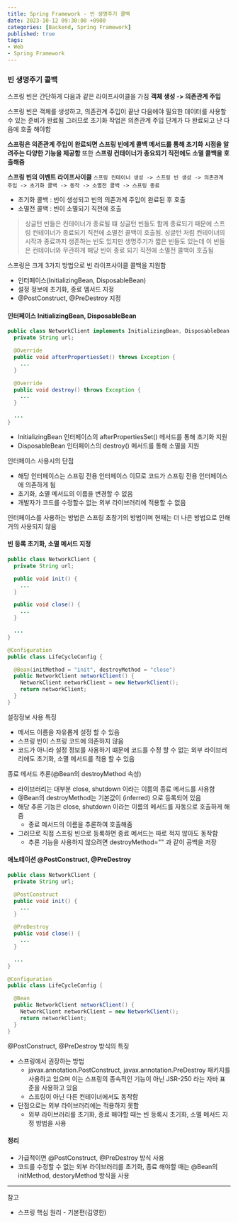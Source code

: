 ```yaml
---
title: Spring Framework - 빈 생명주기 콜백
date: 2023-10-12 09:30:00 +0900
categories: [Backend, Spring Framework]
published: true
tags:
- Web
- Spring Framework
---
```


### 빈 생명주기 콜백
스프링 빈은 간단하게 다음과 같은 라이프사이클을 가짐
**객체 생성 -> 의존관계 주입**

스프링 빈은 객체를 생성하고, 의존관계 주입이 끝난 다음에야 필요한 데이터를 사용할 수 있는 준비가 완료됨
그러므로 초기화 작업은 의존관계 주입 단계가 다 완료되고 난 다음에 호출 해야함

**스프링은 의존관계 주입이 완료되면 스프링 빈에게 콜백 메서드를 통해 초기화 시점을 알려주는 다양한 기능을 제공함**
또한 **스프링 컨테이너가 종요되기 직전에도 소멸 콜백을 호출해줌**

**스프링 빈의 이벤트 라이프사이클**
```스프링 컨테이너 생성 -> 스프링 빈 생성 -> 의존관계 주입 -> 초기화 콜백 -> 동작 -> 소멸전 콜백 -> 스프링 종료```
 - 초기화 콜백 : 빈이 생성되고 빈의 의존과계 주입이 완료된 후 호출
 - 소멸전 콜백 : 빈이 소멸되기 직전에 호출

> 싱글턴 빈들은 컨테이너가 종료될 떄 싱글턴 빈들도 함께 종료되기 때문에 스프링 컨테이너가 종료되기 직전에 소멸전 콜백이 호출됨.
> 싱글턴 처럼 컨테이너의 시작과 종료까지 생존하는 빈도 있지만 생명주기가 짧은 빈들도 있는데 이 빈들은 컨테이너와 무관하게 해당 빈이 종료 되기 직전에 소멸전 콜백이 호출됨

스프링은 크게 3가지 방법으로 빈 라이프사이클 콜백을 지원함
 - 인터페이스(InitializingBean, DisposableBean)
 - 설정 정보에 초기화, 종료 멤서드 지정
 - @PostConstruct, @PreDestroy 지정

#### 인터페이스 InitializingBean, DisposableBean
```java
public class NetworkClient implements InitializingBean, DisposableBean {
  private String url;

  @Override
  public void afterPropertiesSet() throws Exception {
    ...
  }

  @Override
  public void destroy() throws Exception {
    ...
  }

  ...
}
```
 - InitializingBean 인터페이스의 afterPropertiesSet() 메서드를 통해 초기화 지원
 - DisposableBean 인터페이스의 destroy() 메서드를 통해 소멸을 지원

인터페이스 사용시의 단점
 - 해당 인터페이스는 스프링 전용 인터페이스 이므로 코드가 스프링 전용 인터페이스에 의존하게 됨
 - 초기화, 소멸 메서드의 이름을 변경할 수 없음
 - 개발자가 코드를 수정할수 없는 외부 라이브러리에 적용할 수 없음

인터페이스를 사용하는 방법은 스프링 초창기의 방법이며 현재는 더 나은 방법으로 인해 거의 사용되지 않음

#### 빈 등록 초기화, 소멸 메서드 지정
```java
public class NetworkClient {
  private String url;

  public void init() {
    ...
  }

  public void close() {
    ...
  }

  ...
}
```
```java
@Configuration
public class LifeCycleConfig {

  @Bean(initMethod = "init", destroyMethod = "close")
  public NetworkClient networkClient() {
    NetworkClient networkClient = new NetworkClient();
    return networkClient;
  }
}
```

설정정보 사용 특징
 - 메서드 이름을 자유롭게 설정 할 수 있음
 - 스프링 빈이 스프링 코드에 의존하지 않음
 - 코드가 아니라 설정 정보를 사용하기 떄문에 코드를 수정 할 수 없는 외부 라이브러리에도 초기화, 소멸 메서드를 적용 할 수 있음

종료 메서드 추론(@Bean의 destroyMethod 속성)
 - 라이브러리는 대부분 close, shutdown 이라는 이름의 종료 메서드를 사용함
 - @Bean의 destroyMethod는 기본값이 (inferred) 으로 등록되어 있음
 - 해당 추론 기능은 close, shutdown 이라는 이름의 메서드를 자동으로 호출하게 해줌
   - 종료 메서드의 이름을 추론하여 호출해줌
 - 그러므로 직접 스프링 빈으로 등록하면 종료 메서드는 따로 적지 않아도 동작함
   - 추론 기능을 사용하지 않으려면 destroyMethod="" 과 같이 공백을 저장

#### 애노테이션 @PostConstruct, @PreDestroy
```java
public class NetworkClient {
  private String url;

  @PostConstruct
  public void init() {
    ...
  }

  @PreDestroy
  public void close() {
    ...
  }

  ...
}
```
```java
@Configuration
public class LifeCycleConfig {

  @Bean
  public NetworkClient networkClient() {
    NetworkClient networkClient = new NetworkClient();
    return networkClient;
  }
}
```

@PostConstruct, @PreDestroy 방식의 특징
 - 스프링에서 권장하는 방법
   - javax.annotation.PostConstruct, javax.annotation.PreDestroy 패키지를 사용하고 있으며 이는 스프링의 종속적인 기능이 아닌 JSR-250 라는 자바 표준을 사용하고 있음
   - 스프링이 아닌 다른 컨테이너에서도 동작함
 - 단점으로는 외부 라이브러리에는 적용하지 못함
   - 외부 라이브러리를 초기화, 종료 해야할 때는 빈 등록시 초기화, 소멸 메서드 지정 방법을 사용

#### 정리
 - 가급적이면 @PostConstruct, @PreDestroy 방식 사용
 - 코드를 수정할 수 없는 외부 라이브러리를 초기화, 종료 해야할 때는 @Bean의 initMethod, destoryMethod 방식을 사용

---
참고
 - 스프링 핵심 원리 - 기본편(김영한)
  